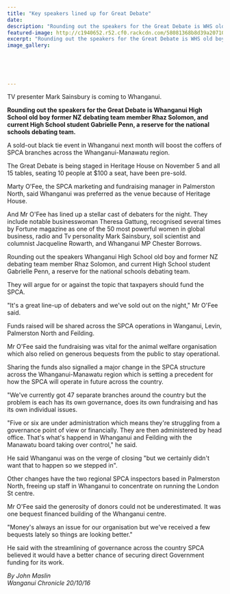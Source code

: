 ```yaml
---
title: "Key speakers lined up for Great Debate"
date: 
description: "Rounding out the speakers for the Great Debate is WHS old boy former NZ debating team member Rhaz Solomon & current High School student Gabrielle Penn, a reserve for the national schools debating team"
featured-image: http://c1940652.r52.cf0.rackcdn.com/58081368b8d39a2071002dc6/Mark-Sainsbury-guest-speaker-Great-Debate-Chron-20-Oct-2016.jpg
excerpt: "Rounding out the speakers for the Great Debate is WHS old boy former NZ debating team member Rhaz Solomon & current High School student Gabrielle Penn, a reserve for the national schools debating team"
image_gallery:
    
    
    
    
    
---
```


<p>TV presenter Mark Sainsbury is coming to Whanganui.</p>
<p><strong>Rounding out the speakers for the Great Debate is Whanganui High School old boy former NZ debating team member Rhaz Solomon, and current High School student Gabrielle Penn, a reserve for the national schools debating team.</strong></p>
<p>A sold-out black tie event in Whanganui next month will boost the coffers of SPCA branches across the Whanganui-Manawatu region.</p>
<p>The Great Debate is being staged in Heritage House on November 5 and all 15 tables, seating 10 people at $100 a seat, have been pre-sold.</p>
<p>Marty O'Fee, the SPCA marketing and fundraising manager in Palmerston North, said Whanganui was preferred as the venue because of Heritage House.</p>
<p>And Mr O'Fee has lined up a stellar cast of debaters for the night. They include notable businesswoman Theresa Gattung, recognised several times by Fortune magazine as one of the 50 most powerful women in global business, radio and Tv personality Mark Sainsbury, soil scientist and columnist Jacqueline Rowarth, and Whanganui MP Chester Borrows.</p>
<p><span>Rounding out the speakers Whanganui High School old boy and former NZ debating team member Rhaz Solomon, and current High School student Gabrielle Penn, a reserve for the national schools debating team.</span></p>
<p>They will argue for or against the topic that taxpayers should fund the SPCA.</p>
<p>"It's a great line-up of debaters and we've sold out on the night," Mr O'Fee said.</p>
<p>Funds raised will be shared across the SPCA operations in Wanganui, Levin, Palmerston North and Feilding.</p>
<p>Mr O'Fee said the fundraising was vital for the animal welfare organisation which also relied on generous bequests from the public to stay operational.</p>
<p>Sharing the funds also signalled a major change in the SPCA structure across the Whanganui-Manawatu region which is setting a precedent for how the SPCA will operate in future across the country.&nbsp;</p>
<p>"We've currently got 47 separate branches around the country but the problem is each has its own governance, does its own fundraising and has its own individual issues.</p>
<p>"Five or six are under administration which means they're struggling from a governance point of view or financially. They are then administered by head office. That's what's happend in Whanganui and Feilding with the Manawatu board taking over control," he said.</p>
<p>He said Whanganui was on the verge of closing "but we certainly didn't want that to happen so we stepped in".</p>
<p>Other changes have the two regional SPCA inspectors based in Palmerston North, freeing up staff in Whanganui to concentrate on running the London St centre.</p>
<p>Mr O'Fee said the generosity of donors could not be underestimated. It was one bequest financed building of the Whanganui centre.</p>
<p>"Money's always an issue for our organisation but we've received a few bequests lately so things are looking better."</p>
<p>He said with the streamlining of governance across the country SPCA believed it would have a better chance of securing direct Government funding for its work.</p>
<p><em>By John Maslin</em><br /><em>Wanganui Chronicle 20/10/16&nbsp;</em></p>

